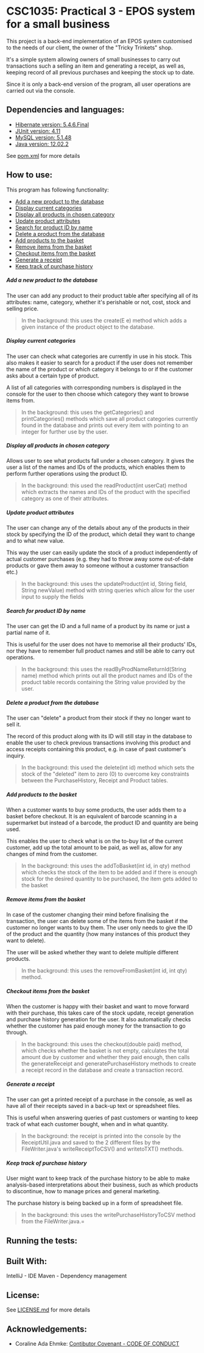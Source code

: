 CSC1035: Practical 3 - EPOS system for a small business
====================
This project is a back-end implementation of an EPOS system customised to the needs of our client, 
the owner of the "Tricky Trinkets" shop.

It's a simple system allowing owners of small businesses to carry out transactions such a selling an item and 
generating a receipt, as well as, keeping record of all previous purchases and keeping the stock up to date.

Since it is only a back-end version of the program, all user operations are carried out via the console.

Dependencies and languages:
-------------
* [Hibernate version: 5.4.6.Final](https://hibernate.org/)
* [JUnit version: 4.11](https://junit.org/junit4/)
* [MySQL version: 5.1.48](https://www.mysql.com/products/)
* [Java version: 12.02.2](https://docs.oracle.com/en/java/javase/12/)

See [pom.xml](pom.xml) for more details

How to use:
-----------
This program has following functionality:
* [Add a new product to the database](#add-a-new-product-to-the-database)
* [Display current categories](#display-current-categories)
* [Display all products in chosen category](#display-all-products-in-chosen-category)
* [Update product attributes](#update-product-attributes)
* [Search for product ID by name](#search-for-product-id-by-name)
* [Delete a product from the database](#delete-a-product-from-the-database)
* [Add products to the basket](#add-products-to-the-basket)
* [Remove items from the basket](#remove-items-from-the-basket)
* [Checkout items from the basket](#checkout-items-from-the-basket)
* [Generate a receipt](#generate-a-receipt)
* [Keep track of purchase history](#keep-track-of-purchase-history)

##### Add a new product to the database
The user can add any product to their product table after specifying all of its attributes: name, category, whether it's
perishable or not, cost, stock and selling price.
> In the background: this uses the create(E e) method which adds a given instance of the product object to the database.

##### Display current categories
The user can check what categories are currently in use in his stock.
This also makes it easier to search for a product if the user does not remember the name of the product or which category it belongs to or if the customer
asks about a certain type of product. 

A list of all categories with corresponding numbers is displayed in the console
for the user to then choose which category they want to browse items from.
> In the background: this uses the getCategories() and printCategories() methods which save all product categories 
currently found in the database and prints out every item with pointing to an integer for further use by the user.
##### Display all products in chosen category
Allows user to see what products fall under a chosen category. It gives the user a list of the names and IDs of the products,
which enables them to perform further operations using the product ID.
> In the background: this used the readProduct(int userCat) method which extracts the names and IDs of the product with
the specified category as one of their attributes.
##### Update product attributes
The user can change any of the details about any of the products in their stock by specifying the ID of the product, 
which detail they want to change and to what new value.

This way the user can easily update the stock of a product independently of actual customer purchases (e.g. they had to 
throw away some out-of-date products or gave them away to someone without a customer transaction etc.)
> In the background: this uses the updateProduct(int id, String field, String newValue) method with string queries which
allow for the user input to supply the fields


##### Search for product ID by name
The user can get the ID and a full name of a product by its name or just a partial name of it. 

This is useful for the user does not have to memorise all their products' IDs, nor they have to remember full product
names and still be able to carry out operations.
> In the background: this uses the readByProdNameReturnId(String name) method which prints out all the product names and
IDs of the product table records containing the String value provided by the user.
##### Delete a product from the database
The user can "delete" a product from their stock if they no longer want to sell it. 

The record of this product along with
its ID will still stay in the database to enable the user to check previous transactions involving this product and 
access receipts containing this product, e.g. in case of past customer's inquiry.
> In the background: this used the delete(int id) method which sets the stock of the "deleted" item to zero (0) to 
overcome key constraints between the PurchaseHistory, Receipt and Product tables.
##### Add products to the basket
When a customer wants to buy some products, the user adds them to a basket before checkout. It is an equivalent of 
barcode scanning in a supermarket but instead of a barcode, the product ID and quantity are being used.

This enables the user to check what is on the to-buy list of the current customer, add up the total amount to be paid,
as well as, allow for any changes of mind from the customer. 
> In the background: this uses the addToBasket(int id, in qty) method which checks the stock of the item to be added 
and if there is enough stock for the desired quantity to be purchased, the item gets added to the basket
##### Remove items from the basket
In case of the customer changing their mind before finalising the transaction, the user can delete some of the items 
from the basket if the customer no longer wants to buy them. The user only needs to give the ID of the product and the 
quantity (how many instances of this product they want to delete). 

The user will be asked whether they want to delete
multiple different products.
> In the background: this uses the removeFromBasket(int id, int qty) method.
##### Checkout items from the basket
When the customer is happy with their basket and want to move forward with their purchase, this takes care of the stock
update, receipt generation and purchase history generation for the user. It also automatically checks whether the customer
has paid enough money for the transaction to go through.
>In the background: this uses the checkout(double paid) method, which checks whether the basket is not empty, calculates
the total amount due by customer and whether they paid enough, then calls the generateReceipt and generatePurchaseHistory
methods to create a receipt record in the database and create a transaction record.
##### Generate a receipt
The user can get a printed receipt of a purchase in the console, as well as have all of their receipts saved in
a back-up text or spreadsheet files. 

This is useful when answering queries of past customers or wanting to keep track of what each customer bought, when and
in what quantity.
> In the background: the receipt is printed into the console by the ReceiptUtil.java and saved to the 2 different files
by the FileWriter.java's writeReceiptToCSV() and writetoTXT() methods.
##### Keep track of purchase history
User might want to keep track of the purchase history to be able to make analysis-based interpretations about their business,
such as which products to discontinue, how to manage prices and general marketing. 

The purchase history is being backed up in a form of spreadsheet file. 
> In the background: this uses the writePurchaseHistoryToCSV method from the FileWriter.java.=
     
Running the tests:
------------------
[comment]: <> (How to run tests goes here)

Built With:
-----------
IntelliJ - IDE
Maven - Dependency management

License:
--------
See [LICENSE.md](LICENSE.md) for more details

Acknowledgements:
-----------------
* Coraline Ada Ehmke: [Contibutor Covenant - CODE OF CONDUCT](https://www.contributor-covenant.org/version/1/4/code-of-conduct/)
